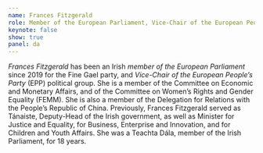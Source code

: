 ```yaml
---
name: Frances Fitzgerald
role: Member of the European Parliament, Vice-Chair of the European People's Party (EPP) political group
keynote: false
show: true
panel: da
---
```


*Frances Fitzgerald* has been an Irish *member of the European Parliament* since 2019 for the Fine Gael party, and *Vice-Chair of the European People’s Party* (EPP) political group. She is a member of the Committee on Economic and Monetary Affairs, and of the Committee on Women’s Rights and Gender Equality (FEMM). She is also a member of the Delegation for Relations with the People’s Republic of China. Previously, Frances Fitzgerald served as Tánaiste, Deputy-Head of the Irish government, as well as Minister for Justice and Equality, for Business, Enterprise and Innovation, and for Children and Youth Affairs. She was a Teachta Dála, member of the Irish Parliament, for 18 years.
